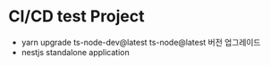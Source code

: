# CI/CD test Project

- yarn upgrade ts-node-dev@latest ts-node@latest 버전 업그레이드
- nestjs standalone application
